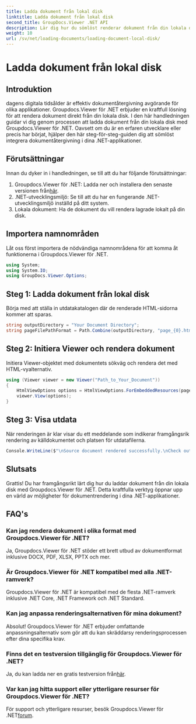 ```yaml
---
title: Ladda dokument från lokal disk
linktitle: Ladda dokument från lokal disk
second_title: GroupDocs.Viewer .NET API
description: Lär dig hur du sömlöst renderar dokument från din lokala disk med Groupdocs.Viewer för .NET. Förbättra dina .NET-applikationer med effektiva dokument.
weight: 10
url: /sv/net/loading-documents/loading-document-local-disk/
---
```


# Ladda dokument från lokal disk

## Introduktion
dagens digitala tidsålder är effektiv dokumentåtergivning avgörande för olika applikationer. Groupdocs.Viewer för .NET erbjuder en kraftfull lösning för att rendera dokument direkt från din lokala disk. I den här handledningen guidar vi dig genom processen att ladda dokument från din lokala disk med Groupdocs.Viewer för .NET. Oavsett om du är en erfaren utvecklare eller precis har börjat, hjälper den här steg-för-steg-guiden dig att sömlöst integrera dokumentåtergivning i dina .NET-applikationer.
## Förutsättningar
Innan du dyker in i handledningen, se till att du har följande förutsättningar:
1.  Groupdocs.Viewer för .NET: Ladda ner och installera den senaste versionen från[här](https://releases.groupdocs.com/viewer/net/).
2. .NET-utvecklingsmiljö: Se till att du har en fungerande .NET-utvecklingsmiljö inställd på ditt system.
3. Lokala dokument: Ha de dokument du vill rendera lagrade lokalt på din disk.

## Importera namnområden
Låt oss först importera de nödvändiga namnområdena för att komma åt funktionerna i Groupdocs.Viewer för .NET.
```csharp
using System;
using System.IO;
using GroupDocs.Viewer.Options;
```
## Steg 1: Ladda dokument från lokal disk
Börja med att ställa in utdatakatalogen där de renderade HTML-sidorna kommer att sparas.
```csharp
string outputDirectory = "Your Document Directory";
string pageFilePathFormat = Path.Combine(outputDirectory, "page_{0}.html");
```
## Steg 2: Initiera Viewer och rendera dokument
Initiera Viewer-objektet med dokumentets sökväg och rendera det med HTML-vyalternativ.
```csharp
using (Viewer viewer = new Viewer("Path_to_Your_Document"))
{
    HtmlViewOptions options = HtmlViewOptions.ForEmbeddedResources(pageFilePathFormat);
    viewer.View(options);
}
```
## Steg 3: Visa utdata
När renderingen är klar visar du ett meddelande som indikerar framgångsrik rendering av källdokumentet och platsen för utdatafilerna.
```csharp
Console.WriteLine($"\nSource document rendered successfully.\nCheck output in {outputDirectory}.");
```

## Slutsats
Grattis! Du har framgångsrikt lärt dig hur du laddar dokument från din lokala disk med Groupdocs.Viewer för .NET. Detta kraftfulla verktyg öppnar upp en värld av möjligheter för dokumentrendering i dina .NET-applikationer.
## FAQ's
### Kan jag rendera dokument i olika format med Groupdocs.Viewer för .NET?
Ja, Groupdocs.Viewer för .NET stöder ett brett utbud av dokumentformat inklusive DOCX, PDF, XLSX, PPTX och mer.
### Är Groupdocs.Viewer för .NET kompatibel med alla .NET-ramverk?
Groupdocs.Viewer för .NET är kompatibel med de flesta .NET-ramverk inklusive .NET Core, .NET Framework och .NET Standard.
### Kan jag anpassa renderingsalternativen för mina dokument?
Absolut! Groupdocs.Viewer för .NET erbjuder omfattande anpassningsalternativ som gör att du kan skräddarsy renderingsprocessen efter dina specifika krav.
### Finns det en testversion tillgänglig för Groupdocs.Viewer för .NET?
Ja, du kan ladda ner en gratis testversion från[här](https://releases.groupdocs.com/).
### Var kan jag hitta support eller ytterligare resurser för Groupdocs.Viewer för .NET?
 För support och ytterligare resurser, besök Groupdocs.Viewer för .NET[forum](https://forum.groupdocs.com/c/viewer/9).